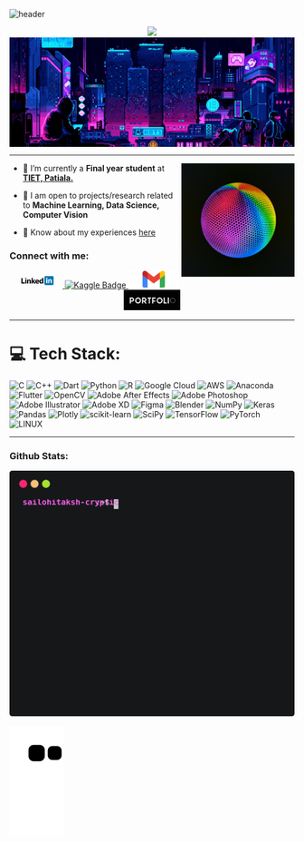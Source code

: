 ![header](https://capsule-render.vercel.app/api?type=waving&color=gradient&customColorList=0,1,2,3,4,6,7,8,10,12,14,15,17,18,19,20,21,22,23,24,25,26,27,28,30&height=300&section=header&text=Sai%20Lohitaksh%20Reddy%20D&fontSize=60&animation=fadeIn&fontAlignY=38&desc="Exploring%20the%20Data%20Universe:%20Unleashing%20Insights%20with%20Code"&descAlignY=53&descAlign=54&descSize=20)
<!--<h1 align="center">Hi 👋, I'm Sai Lohitaksh Reddy</h1> 
<h3 align="center">"Exploring%20the%20Data%20Universe:%20Unleashing%20Insights%20with%20Code"</h3> -->
<div align = "center">
<img src= "https://readme-typing-svg.herokuapp.com?font=lemon+milk&size=22&duration=4000&pause=1000&color=31B6FF&center=true&vCenter=true&width=1045&lines=Welcome+to+my+GitHub+profile!+%F0%9F%8C%8C;Merging+data+science+and+computer+science+through+code+and+algorithms.+%F0%9F%92%BB%F0%9F%94%AC;Passionate+CS+student+exploring+the+ever-expanding+data-driven+universe.+%F0%9F%9A%80;Join+me+on+this+journey+of+insights+and+innovation!+%F0%9F%93%8A%F0%9F%92%A1"/>
</div>

<img align="center" alt="coding" src="https://github.com/sailohitaksh-cryptic/sailohitaksh-cryptic/blob/main/code.gif">

--- 

<img align="right" alt="coding" width="200" src="https://github.com/sailohitaksh-cryptic/sailohitaksh-cryptic/blob/main/gifcrop.gif">


- 🌱 I’m currently a **Final year student** at [**TIET, Patiala.**](https://www.thapar.edu/)

- 💬 I am open to projects/research related to **Machine Learning, Data Science, Computer Vision** 

- 📄 Know about my experiences [here](https://sailohitaksh.wixsite.com/portfolio)

<h3 align="left">Connect with me:</h3>
<div id="badges" align="center">
  <a href="https://linkedin.com/in/sai-lohitaksh-reddy-d-9578551bb">
    <img width = 90 src="https://github.com/sailohitaksh-cryptic/sailohitaksh-cryptic/blob/main/linkedin.gif" alt="LinkedIn Badge"/>
  </a>
  <a href="https://www.kaggle.com/sailohitakshreddyd">
    <img width = 100 src="https://img.shields.io/badge/Kaggle-20BEFF?style=for-the-badge&logo=Kaggle&logoColor=white" alt="Kaggle Badge"/>
  </a>
  <a href="mailto:rainasai603@gmail.com">
    <img width = 90 src="https://github.com/sailohitaksh-cryptic/sailohitaksh-cryptic/blob/main/gmail.gif" alt="gmail Badge"/>
  </a>
  <a href="https://sailohitaksh.wixsite.com/portfolio"> 
    <img width = 100 src="https://github.com/sailohitaksh-cryptic/sailohitaksh-cryptic/blob/main/portfolio.gif" alt="LEETCODE Badge"/>
  </a>
</div>

---

# 💻 Tech Stack:
![C](https://img.shields.io/badge/c-%2300599C.svg?style=for-the-badge&logo=c&logoColor=white) ![C++](https://img.shields.io/badge/c++-%2300599C.svg?style=for-the-badge&logo=c%2B%2B&logoColor=white) ![Dart](https://img.shields.io/badge/dart-%230175C2.svg?style=for-the-badge&logo=dart&logoColor=white) ![Python](https://img.shields.io/badge/python-3670A0?style=for-the-badge&logo=python&logoColor=ffdd54) ![R](https://img.shields.io/badge/r-%23276DC3.svg?style=for-the-badge&logo=r&logoColor=white) ![Google Cloud](https://img.shields.io/badge/Google%20Cloud-%234285F4.svg?style=for-the-badge&logo=google-cloud&logoColor=white) ![AWS](https://img.shields.io/badge/AWS-%23FF9900.svg?style=for-the-badge&logo=amazon-aws&logoColor=white) ![Anaconda](https://img.shields.io/badge/Anaconda-%2344A833.svg?style=for-the-badge&logo=anaconda&logoColor=white) ![Flutter](https://img.shields.io/badge/Flutter-%2302569B.svg?style=for-the-badge&logo=Flutter&logoColor=white) ![OpenCV](https://img.shields.io/badge/opencv-%23white.svg?style=for-the-badge&logo=opencv&logoColor=white) ![Adobe After Effects](https://img.shields.io/badge/Adobe%20After%20Effects-9999FF.svg?style=for-the-badge&logo=Adobe%20After%20Effects&logoColor=white) ![Adobe Photoshop](https://img.shields.io/badge/adobephotoshop-%2331A8FF.svg?style=for-the-badge&logo=adobephotoshop&logoColor=white) ![Adobe Illustrator](https://img.shields.io/badge/adobeillustrator-%23FF9A00.svg?style=for-the-badge&logo=adobeillustrator&logoColor=white) ![Adobe XD](https://img.shields.io/badge/Adobe%20XD-470137?style=for-the-badge&logo=Adobe%20XD&logoColor=#FF61F6) 	![Figma](https://img.shields.io/badge/figma-%23F24E1E.svg?style=for-the-badge&logo=figma&logoColor=white) ![Blender](https://img.shields.io/badge/blender-%23F5792A.svg?style=for-the-badge&logo=blender&logoColor=white) ![NumPy](https://img.shields.io/badge/numpy-%23013243.svg?style=for-the-badge&logo=numpy&logoColor=white) ![Keras](https://img.shields.io/badge/Keras-%23D00000.svg?style=for-the-badge&logo=Keras&logoColor=white) ![Pandas](https://img.shields.io/badge/pandas-%23150458.svg?style=for-the-badge&logo=pandas&logoColor=white) ![Plotly](https://img.shields.io/badge/Plotly-%233F4F75.svg?style=for-the-badge&logo=plotly&logoColor=white) ![scikit-learn](https://img.shields.io/badge/scikit--learn-%23F7931E.svg?style=for-the-badge&logo=scikit-learn&logoColor=white) ![SciPy](https://img.shields.io/badge/SciPy-%230C55A5.svg?style=for-the-badge&logo=scipy&logoColor=%white) ![TensorFlow](https://img.shields.io/badge/TensorFlow-%23FF6F00.svg?style=for-the-badge&logo=TensorFlow&logoColor=white) ![PyTorch](https://img.shields.io/badge/PyTorch-%23EE4C2C.svg?style=for-the-badge&logo=PyTorch&logoColor=white) ![LINUX](https://img.shields.io/badge/Linux-FCC624?style=for-the-badge&logo=linux&logoColor=black)

---

<h3 align="left">Github Stats:</h3>
<!--<p><img align="center" width=300 src="https://github-readme-stats.vercel.app/api/top-langs?username=sailohitaksh-cryptic&show_icons=true&theme=github_dark&locale=en&layout=compact" alt="sailohitaksh-cryptic" /> <img align = "right" src="https://komarev.com/ghpvc/?username=sailohitaksh-cryptic&label=Profile%20views&color=0371b5&style=plastic" alt="sailohitaksh-cryptic" /></p>-->

<!--[Sai Lohitaksh Reddy D's GitHub stats](https://github-readme-stats.vercel.app/api?username=sailohitaksh-cryptic&hide=contribs,issues&theme=github_dark&rank_icon=github&include_all_commits=false)-->

<div align = "center"><img src="https://github.com/sailohitaksh-cryptic/github-stats-terminal-style/blob/master/github_stats.svg" /></div>

![Snake animation](https://github.com/sailohitaksh-cryptic/sailohitaksh-cryptic/blob/output/github-contribution-grid-snake.svg)

<!--<a href="https://github.com/ashutosh00710/github-readme-activity-graph"><img alt="sailohitaksh-cryptics's Activity Graph" src="https://github-readme-activity-graph.vercel.app/graph/?username=sailohitaksh-cryptic&bg_color=00000000&color=F8D866&line=F85D7F&point=FFFFFF&hide_border=true" /></a>-->

<!-- Proudly created with  -->
